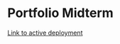 # Portfolio Midterm

[Link to active deployment](https://www.garrettdodd.tech/CIS-376/FOXTROT-LAB/index.html)
